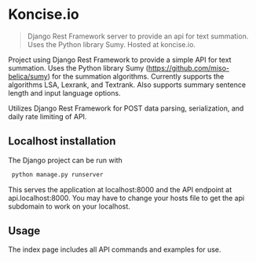 # Koncise.io
> Django Rest Framework server to provide an api for text summation. Uses the Python library Sumy. Hosted at koncise.io.

Project using Django Rest Framework to provide a simple API for text summation. Uses the Python library Sumy (<https://github.com/miso-belica/sumy>) for the summation algorithms. Currently supports the algorithms LSA, Lexrank, and Textrank. Also supports summary sentence length and input language options.

Utilizes Django Rest Framework for POST data parsing, serialization, and daily rate limiting of API.

## Localhost installation
The Django project can be run with
```python
 python manage.py runserver
 ```
 This serves the application at localhost:8000 and the API endpoint at api.localhost:8000. You may have to change your hosts file to get the api subdomain to work on your localhost.

## Usage
The index page includes all API commands and examples for use.
